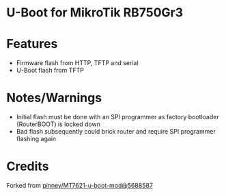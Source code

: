 U-Boot for MikroTik RB750Gr3
============================

# Features
* Firmware flash from HTTP, TFTP and serial
* U-Boot flash from TFTP

# Notes/Warnings
* Initial flash must be done with an SPI programmer as factory bootloader (RouterBOOT) is locked down
* Bad flash subsequently could brick router and require SPI programmer flashing again

# Credits
Forked from [pinney/MT7621-u-boot-mod@5688587](https://github.com/pinney/MT7621-u-boot-mod/commit/5688587b9031073d95c8af5e878cf6ce8f3c0962)
